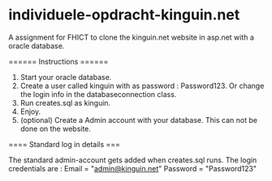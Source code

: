 # individuele-opdracht-kinguin.net
A assignment for FHICT to clone the kinguin.net website in asp.net with a oracle database.


======  Instructions  ======

1. Start your oracle database.
2. Create a user called kinguin with as password : Password123. 
	Or change the login info in the databaseconnection class.
3. Run creates.sql as kinguin.
4. Enjoy.
5. (optional) Create a Admin account with your database. 
	This can not be done on the website.
	
	
	
==== Standard log in details ===

The standard admin-account gets added when creates.sql runs.
The login credentials are :
Email = "admin@kinguin.net"
Password = "Password123"